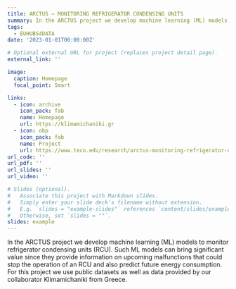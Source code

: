 ```yaml
---
title: ARCTUS – MONITORING REFRIGERATOR CONDENSING UNITS
summary: In the ARCTUS project we develop machine learning (ML) models to monitor refrigerator condensing units (RCU). Such ML models can bring significant value since they provide information on upcoming malfunctions that could stop the operation of an RCU and also predict future energy consumption. For this project we use public datasets as well as data provided by our collaborator Klimamichaniki from Greece.
tags:
  - EUHUBS4DATA
date: '2023-01-01T00:00:00Z'

# Optional external URL for project (replaces project detail page).
external_link: ''

image:
  caption: Homepage
  focal_point: Smart

links:
  - icon: archive
    icon_pack: fab
    name: Homepage
    url: https://klimamichaniki.gr
  - icon: obp
    icon_pack: fab
    name: Project
    url: https://www.teco.edu/research/arctus-monitoring-refrigerator-condensing-units/
url_code: ''
url_pdf: ''
url_slides: ''
url_video: ''

# Slides (optional).
#   Associate this project with Markdown slides.
#   Simply enter your slide deck's filename without extension.
#   E.g. `slides = "example-slides"` references `content/slides/example-slides.md`.
#   Otherwise, set `slides = ""`.
slides: example
---
```


In the ARCTUS project we develop machine learning (ML) models to monitor refrigerator condensing units (RCU). Such ML models can bring significant value since they provide information on upcoming malfunctions that could stop the operation of an RCU and also predict future energy consumption. For this project we use public datasets as well as data provided by our collaborator Klimamichaniki from Greece.